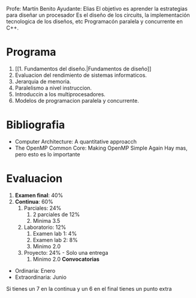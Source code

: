 Profe: Martín Benito
Ayudante: Elias
El objetivo es aprender la estrategias para diseñar un procesador
Es el diseño de los circuits, la implementación tecnologica de los  diseños, etc
Programacón paralela y concurrente en C++.

# Programa 
1. [[1.  Fundamentos del diseño.|Fundamentos de diseño]]
2. Evaluacion del rendimiento de sistemas informaticos.
3. Jerarquia de memoria.
4. Paralelismo a nivel instruccion.
5. Introduccin a los multiprocesadores.
6. Modelos de programacion paralela y concurrente.

# Bibliografia
- Computer Architecture: A quantitative approacch
- The OpenMP  Common Core: Making OpenMP Simple Again
Hay mas, pero esto es lo importante

# Evaluacion
1. **Examen final**: 40%
2. **Continua**: 60%
	1. Parciales: 24%
		1. 2 parciales de 12%
		2. Minima 3.5
	2. Laboratorio: 12%
		1. Examen lab 1: 4%
		2. Examen lab 2: 8%
		3. Minimo 2.0
	3. Proyecto: 24% - Solo una entrega
		1. Minimo 2.0
**Convocatorias** 
- Ordinaria: Enero
- Extraordinaria: Junio

Si tienes un 7 en la continua y un 6 en el final tienes un punto extra

